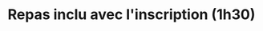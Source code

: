 ---
title: "Repas inclu avec l'inscription \n (1h30)"
kind: repas_midi
start_time: "12:00"
published: true
---